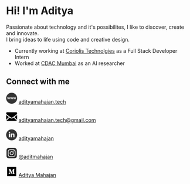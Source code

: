 # Hi! I'm Aditya

Passionate about technology and it's possibilites, I like to discover, create and innovate. <br>
I bring ideas to life using code and creative design. 

- Currently working at [Coriolis Technolgies](https://www.coriolis.co.in/) as a Full Stack Developer Intern
- Worked at [CDAC Mumbai](https://www.cdac.in/index.aspx?id=mumbai) as an AI researcher 

## Connect with me
<img src = "/assets/icons/website.png" width="30"> [adityamahajan.tech](https://adityamahajan.tech/) <br> <br>
<img src = "/assets/icons/mail2.png" width="30"> [adityamahajan.tech@gmail.com](mailto:adityamahajan.tech@gmail.com) <br> <br>
<img src = "/assets/icons/linkedin.png" width="30"> [adityamahajan](https://www.linkedin.com/in/adityamahahajan/) <br> <br>
<img src = "/assets/icons/instagram.png" width="30"> [@aditmahajan](https://www.instagram.com/aditmahajan/?hl=en) <br> <br>
<img src = "/assets/icons/medium.png" width="30"> [Aditya Mahajan](https://medium.com/@adityamahajan.tech) <br> <br>
 
